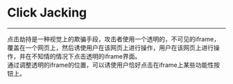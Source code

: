# Click Jacking


---
点击劫持是一种视觉上的欺骗手段，攻击者使用一个透明的，不可见的iframe，覆盖在一个网页上，然后诱使用户在该网页上进行操作，用户在该网页上进行操作，并在不知情的情况下点击透明的iframe界面。  
通过调整透明的iframe的位置，可以诱使用户恰好点击在iframe上某些功能性按钮上。

